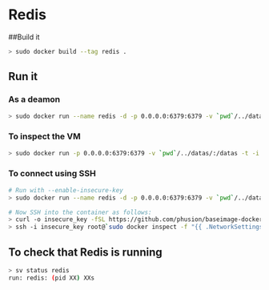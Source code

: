 # Redis

##Build it

```bash
> sudo docker build --tag redis .
```


## Run it

### As a deamon

```bash
> sudo docker run --name redis -d -p 0.0.0.0:6379:6379 -v `pwd`/../datas/:/datas redis /sbin/my_init --quiet
```

### To inspect the VM

```bash
> sudo docker run -p 0.0.0.0:6379:6379 -v `pwd`/../datas/:/datas -t -i redis /sbin/my_init -- bash -l
```


### To connect using SSH

```bash
# Run with --enable-insecure-key
> sudo docker run --name redis -d -p 0.0.0.0:6379:6379 -v `pwd`/../datas/:/datas redis /sbin/my_init --quiet --enable-insecure-key

# Now SSH into the container as follows:
> curl -o insecure_key -fSL https://github.com/phusion/baseimage-docker/raw/master/image/insecure_key && chmod 600 insecure_key
> ssh -i insecure_key root@`sudo docker inspect -f "{{ .NetworkSettings.IPAddress }}" redis`
```

## To check that Redis is running
```bash
> sv status redis
run: redis: (pid XX) XXs
```

